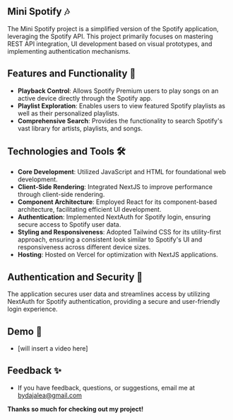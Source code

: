 ## Mini Spotify 🎶
The Mini Spotify project is a simplified version of the Spotify application, leveraging the Spotify API. This project primarily focuses on mastering REST API integration, UI development based on visual prototypes, and implementing authentication mechanisms.

## Features and Functionality 🔦
- **Playback Control**: Allows Spotify Premium users to play songs on an active device directly through the Spotify app.
- **Playlist Exploration**: Enables users to view featured Spotify playlists as well as their personalized playlists.
- **Comprehensive Search**: Provides the functionality to search Spotify's vast library for artists, playlists, and songs.

## Technologies and Tools 🛠️
- **Core Development**: Utilized JavaScript and HTML for foundational web development.
- **Client-Side Rendering**: Integrated NextJS to improve performance through client-side rendering.
- **Component Architecture**: Employed React for its component-based architecture, facilitating efficient UI development.
- **Authentication**: Implemented NextAuth for Spotify login, ensuring secure access to Spotify user data.
- **Styling and Responsiveness**: Adopted Tailwind CSS for its utility-first approach, ensuring a consistent look similar to Spotify's UI and responsiveness across different device sizes.
- **Hosting**: Hosted on Vercel for optimization with NextJS applications.

## Authentication and Security 🔐
The application secures user data and streamlines access by utilizing NextAuth for Spotify authentication, providing a secure and user-friendly login experience.
  
## Demo 🎥
- [will insert a video here]

## Feedback ✨
- If you have feedback, questions, or suggestions, email me at bydajalea@gmail.com

**Thanks so much for checking out my project!**
